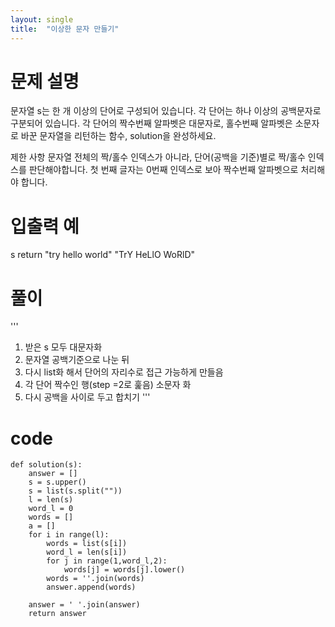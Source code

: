 ```yaml
---
layout: single
title:  "이상한 문자 만들기"
---
```

# 문제 설명
문자열 s는 한 개 이상의 단어로 구성되어 있습니다. 각 단어는 하나 이상의 공백문자로 구분되어 있습니다. 각 단어의 짝수번째 알파벳은 대문자로, 홀수번째 알파벳은 소문자로 바꾼 문자열을 리턴하는 함수, solution을 완성하세요.

제한 사항
문자열 전체의 짝/홀수 인덱스가 아니라, 단어(공백을 기준)별로 짝/홀수 인덱스를 판단해야합니다.
첫 번째 글자는 0번째 인덱스로 보아 짝수번째 알파벳으로 처리해야 합니다.
# 입출력 예
s	return
"try hello world"	"TrY HeLlO WoRlD"

# 풀이 
'''
1. 받은 s 모두 대문자화
2. 문자열 공백기준으로 나눈 뒤
3. 다시 list화 해서 단어의 자리수로 접근 가능하게 만들음
4. 각 단어 짝수인 행(step =2로 훑음) 소문자 화
5. 다시 공백을 사이로 두고 합치기
'''


# code

```
def solution(s):
    answer = []
    s = s.upper()
    s = list(s.split(""))
    l = len(s)
    word_l = 0
    words = []
    a = []
    for i in range(l):
        words = list(s[i])
        word_l = len(s[i])
        for j in range(1,word_l,2):
            words[j] = words[j].lower()
        words = ''.join(words)       
        answer.append(words)    
        
    answer = ' '.join(answer)
    return answer
    
  ```
